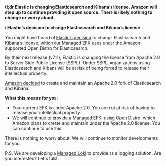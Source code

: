 **tl;dr Elastic is changing Elasticsearch and Kibana**’**s license. Amazon will step up to continue providing it open source. There is likely nothing to change or worry about.**

ℹ️ **Elastic’s decision to change Elasticsearch and Kibana’s license**

You might have heard of [Elastic’s decision](https://www.elastic.co/blog/licensing-change) to change Elasticsearch and Kibana’s license, which our Managed EFK uses under the Amazon-supported Open Distro for Elasticsearch.

By their next release (v7.11), Elastic is changing the license from Apache 2.0 to Server Side Public License (SSPL). Under SSPL, organizations using Elasticsearch and Kibana will be at risk of being forced to release their intellectual property.

[Amazon decided](https://aws.amazon.com/blogs/opensource/stepping-up-for-a-truly-open-source-elasticsearch/) to create and maintain an Apache 2.0 fork of Elasticsearch and Kibana.

**What this means for you:**

- Your current EFK is under Apache 2.0. You are not at risk of having to release your intellectual property.
- We will continue to provide a Managed EFK, using Open Distro, which Amazon plans to create and maintain under the Apache 2.0 license. You can continue to use this.

There is nothing to worry about. We will continue to monitor developments for you.

P.S. We are developing a [Managed Loki](https://github.com/giantswarm/loki-app) to provide as a logging solution. Are you interested? Let's talk!
